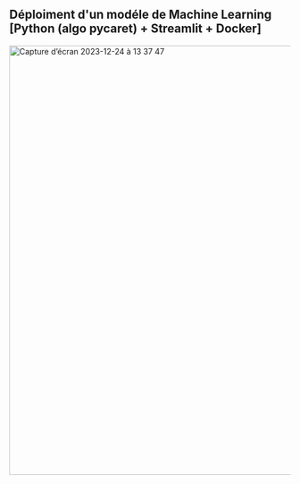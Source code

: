 ## Déploiment d'un modéle de Machine Learning [Python (algo pycaret) + Streamlit + Docker]

<img width="768" alt="Capture d’écran 2023-12-24 à 13 37 47" src="https://github.com/Beuleup93/MLStreamlitDocker/assets/31353252/7b3458d8-22bf-4e49-96b3-638fd032aed9">

